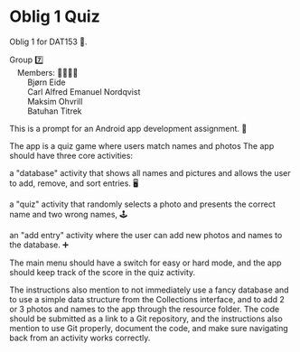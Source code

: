 # Oblig 1 Quiz

Oblig 1 for DAT153 📱. 

Group 7️⃣
<br />&emsp;Members: 👨‍👨‍👧‍👧
<br />&emsp;&emsp;        Bjørn Eide
<br />&emsp;&emsp;        Carl Alfred Emanuel Nordqvist
<br />&emsp;&emsp;        Maksim Ohvrill
<br />&emsp;&emsp;        Batuhan Titrek

This is a prompt for an Android app development assignment. 📳  

The app is a quiz game where users match names and photos
 The app should have three core activities:
 
 a "database" activity that shows all names and pictures and allows the user to add, remove, and sort entries. 🖥
 
 a "quiz" activity that randomly selects a photo and presents the correct name and two wrong names, 🕹
 
 an "add entry" activity where the user can add new photos and names to the database. ➕
 
 The main menu should have a switch for easy or hard mode, and the app should keep track of the score in the quiz activity.
 
 The instructions also mention to not immediately use a fancy database and to use a simple data structure from the Collections interface,
 and to add 2 or 3 photos and names to the app through the resource folder.
 The code should be submitted as a link to a Git repository, and the instructions also mention to use Git properly, document the code, and make sure 
 navigating back from an activity works correctly.

